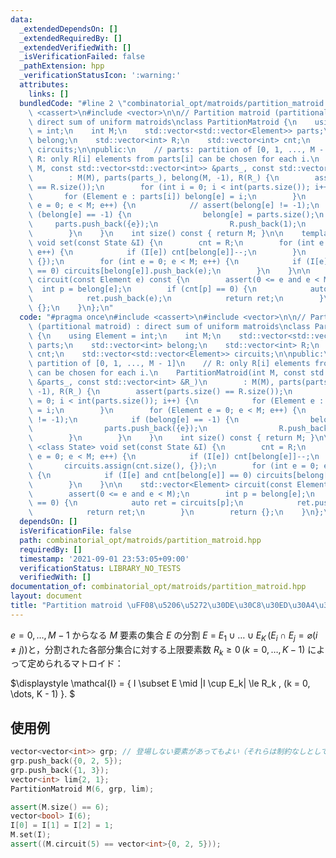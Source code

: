 ```yaml
---
data:
  _extendedDependsOn: []
  _extendedRequiredBy: []
  _extendedVerifiedWith: []
  _isVerificationFailed: false
  _pathExtension: hpp
  _verificationStatusIcon: ':warning:'
  attributes:
    links: []
  bundledCode: "#line 2 \"combinatorial_opt/matroids/partition_matroid.hpp\"\n#include\
    \ <cassert>\n#include <vector>\n\n// Partition matroid (partitional matroid) :\
    \ direct sum of uniform matroids\nclass PartitionMatroid {\n    using Element\
    \ = int;\n    int M;\n    std::vector<std::vector<Element>> parts;\n    std::vector<int>\
    \ belong;\n    std::vector<int> R;\n    std::vector<int> cnt;\n    std::vector<std::vector<Element>>\
    \ circuits;\n\npublic:\n    // parts: partition of [0, 1, ..., M - 1]\n    //\
    \ R: only R[i] elements from parts[i] can be chosen for each i.\n    PartitionMatroid(int\
    \ M, const std::vector<std::vector<int>> &parts_, const std::vector<int> &R_)\n\
    \        : M(M), parts(parts_), belong(M, -1), R(R_) {\n        assert(parts.size()\
    \ == R.size());\n        for (int i = 0; i < int(parts.size()); i++) {\n     \
    \       for (Element e : parts[i]) belong[e] = i;\n        }\n        for (Element\
    \ e = 0; e < M; e++) {\n            // assert(belong[e] != -1);\n            if\
    \ (belong[e] == -1) {\n                belong[e] = parts.size();\n           \
    \     parts.push_back({e});\n                R.push_back(1);\n            }\n\
    \        }\n    }\n    int size() const { return M; }\n\n    template <class State>\
    \ void set(const State &I) {\n        cnt = R;\n        for (int e = 0; e < M;\
    \ e++) {\n            if (I[e]) cnt[belong[e]]--;\n        }\n        circuits.assign(cnt.size(),\
    \ {});\n        for (int e = 0; e < M; e++) {\n            if (I[e] and cnt[belong[e]]\
    \ == 0) circuits[belong[e]].push_back(e);\n        }\n    }\n\n    std::vector<Element>\
    \ circuit(const Element e) const {\n        assert(0 <= e and e < M);\n      \
    \  int p = belong[e];\n        if (cnt[p] == 0) {\n            auto ret = circuits[p];\n\
    \            ret.push_back(e);\n            return ret;\n        }\n        return\
    \ {};\n    }\n};\n"
  code: "#pragma once\n#include <cassert>\n#include <vector>\n\n// Partition matroid\
    \ (partitional matroid) : direct sum of uniform matroids\nclass PartitionMatroid\
    \ {\n    using Element = int;\n    int M;\n    std::vector<std::vector<Element>>\
    \ parts;\n    std::vector<int> belong;\n    std::vector<int> R;\n    std::vector<int>\
    \ cnt;\n    std::vector<std::vector<Element>> circuits;\n\npublic:\n    // parts:\
    \ partition of [0, 1, ..., M - 1]\n    // R: only R[i] elements from parts[i]\
    \ can be chosen for each i.\n    PartitionMatroid(int M, const std::vector<std::vector<int>>\
    \ &parts_, const std::vector<int> &R_)\n        : M(M), parts(parts_), belong(M,\
    \ -1), R(R_) {\n        assert(parts.size() == R.size());\n        for (int i\
    \ = 0; i < int(parts.size()); i++) {\n            for (Element e : parts[i]) belong[e]\
    \ = i;\n        }\n        for (Element e = 0; e < M; e++) {\n            // assert(belong[e]\
    \ != -1);\n            if (belong[e] == -1) {\n                belong[e] = parts.size();\n\
    \                parts.push_back({e});\n                R.push_back(1);\n    \
    \        }\n        }\n    }\n    int size() const { return M; }\n\n    template\
    \ <class State> void set(const State &I) {\n        cnt = R;\n        for (int\
    \ e = 0; e < M; e++) {\n            if (I[e]) cnt[belong[e]]--;\n        }\n \
    \       circuits.assign(cnt.size(), {});\n        for (int e = 0; e < M; e++)\
    \ {\n            if (I[e] and cnt[belong[e]] == 0) circuits[belong[e]].push_back(e);\n\
    \        }\n    }\n\n    std::vector<Element> circuit(const Element e) const {\n\
    \        assert(0 <= e and e < M);\n        int p = belong[e];\n        if (cnt[p]\
    \ == 0) {\n            auto ret = circuits[p];\n            ret.push_back(e);\n\
    \            return ret;\n        }\n        return {};\n    }\n};\n"
  dependsOn: []
  isVerificationFile: false
  path: combinatorial_opt/matroids/partition_matroid.hpp
  requiredBy: []
  timestamp: '2021-09-01 23:53:05+09:00'
  verificationStatus: LIBRARY_NO_TESTS
  verifiedWith: []
documentation_of: combinatorial_opt/matroids/partition_matroid.hpp
layout: document
title: "Partition matroid \uFF08\u5206\u5272\u30DE\u30C8\u30ED\u30A4\u30C9\uFF09"
---
```


$e = 0, \dots, M - 1$ からなる $M$ 要素の集合 $E$ の分割 $E$ = $E_1 \cup \dots \cup E_K \, (E_i \cap E_j = \varnothing (i \neq j))$と，分割された各部分集合に対する上限要素数 $R_k \ge 0 \, (k = 0, \dots, K - 1)$ によって定められるマトロイド：

$\displaystyle
\mathcal{I} = \{ I \subset E \mid |I \cup E_k| \le R_k \, (k = 0, \dots, K - 1) \}.
$

## 使用例

```cpp
vector<vector<int>> grp; // 登場しない要素があってもよい（それらは制約なしとして扱われる）
grp.push_back({0, 2, 5});
grp.push_back({1, 3});
vector<int> lim{2, 1};
PartitionMatroid M(6, grp, lim);

assert(M.size() == 6);
vector<bool> I(6);
I[0] = I[1] = I[2] = 1;
M.set(I);
assert((M.circuit(5) == vector<int>{0, 2, 5}));
```
